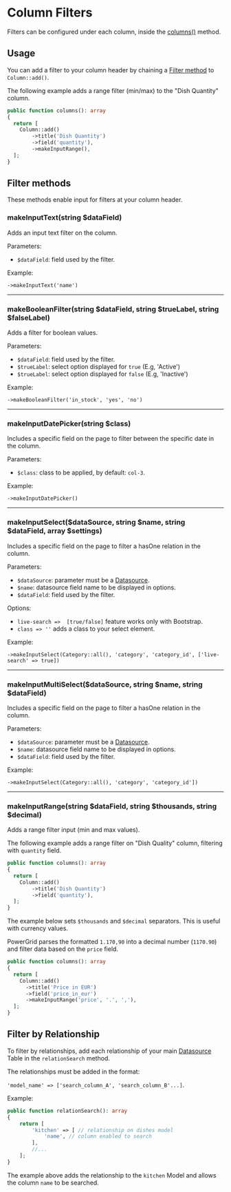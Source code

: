 # Column Filters

Filters can be configured under each column, inside the [columns()](https://livewire-powergrid-doc.docsforge.com/main/columns/) method.

## Usage

You can add a filter to your column header by chaining a [Filter method](#filter-methods) to `Column::add()`.

The following example adds a range filter (min/max) to the "Dish Quantity" column.

```php
public function columns(): array
{
  return [
    Column::add()
        ->title('Dish Quantity')
        ->field('quantity'),
        ->makeInputRange(),
  ];
}
```

## Filter methods

These methods enable input for filters at your column header.

### makeInputText(string $dataField)

Adds an input text filter on the column.

Parameters:

- `$dataField`: field used by the filter.

Example:

`->makeInputText('name')`

---

### makeBooleanFilter(string $dataField, string $trueLabel, string $falseLabel)

Adds a filter for boolean values.

Parameters:

- `$dataField`: field used by the filter.
- `$trueLabel`: select option displayed for `true` (E.g, 'Active')
- `$trueLabel`: select option displayed for `false` (E.g, 'Inactive')

Example:

`->makeBooleanFilter('in_stock', 'yes', 'no')`

---

### makeInputDatePicker(string $class)

Includes a specific field on the page to filter between the specific date in the column.

Parameters:

- `$class`: class to be applied, by default: `col-3`.

Example:

`->makeInputDatePicker()`

---

### makeInputSelect($dataSource, string $name, string $dataField, array $settings)

Includes a specific field on the page to filter a hasOne relation in the column.

Parameters:

- `$dataSource`: parameter must be a [Datasource](https://livewire-powergrid-doc.docsforge.com/main/datasource/).
- `$name`: datasource field name to be displayed in options.
- `$dataField`: field used by the filter.

Options:

- `live-search =>  [true/false]` feature works only with Bootstrap.
- `class => ''` adds a class to your select element.

Example:

`->makeInputSelect(Category::all(), 'category', 'category_id', ['live-search' => true])`

---

### makeInputMultiSelect($dataSource, string $name, string $dataField)

Includes a specific field on the page to filter a hasOne relation in the column.

Parameters:

- `$dataSource`: parameter must be a [Datasource](https://livewire-powergrid-doc.docsforge.com/main/datasource/).
- `$name`: datasource field name to be displayed in options.
- `$dataField`: field used by the filter.

Example:

`->makeInputSelect(Category::all(), 'category', 'category_id'])`

---

### makeInputRange(string $dataField, string $thousands, string $decimal)

Adds a range filter input (min and max values).

The following example adds a range filter on "Dish Quality" column, filtering with `quantity` field.

```php
public function columns(): array
{
  return [
    Column::add()
        ->title('Dish Quantity')
        ->field('quantity'),
  ];
}
```

The example below sets `$thousands` and `$decimal` separators. This is useful with currency values.

PowerGrid parses the formatted `1.170,90` into a decimal number (`1170.90`) and filter data based on the `price` field.

```php
public function columns(): array
{
  return [
    Column::add()
      ->title('Price in EUR')
      ->field('price_in_eur')
      ->makeInputRange('price', '.', ','),
  ];
}
```

## Filter by Relationship

To filter by relationships, add each relationship of your main [Datasource](https://livewire-powergrid-doc.docsforge.com/main/datasource/) Table in the `relationSearch` method.

The relationships must be added in the format:

`'model_name' => ['search_column_A', 'search_column_B'...]`.

Example:  

```php
public function relationSearch(): array
{
    return [
        'kitchen' => [ // relationship on dishes model
            'name', // column enabled to search
        ],
        //...
    ];
}
```

The example above adds the relationship to the `kitchen`  Model and allows the column `name` to be searched.
